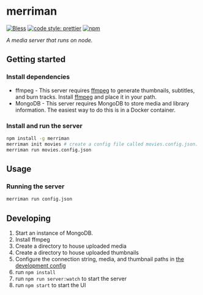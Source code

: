 # merriman

[![Bless](https://cdn.rawgit.com/LunaGao/BlessYourCodeTag/master/tags/ramen.svg)](http://lunagao.github.io/BlessYourCodeTag/)
[![code style: prettier](https://img.shields.io/badge/code_style-prettier-ff69b4.svg?style=flat-square)](https://github.com/prettier/prettier)
[![npm](https://img.shields.io/npm/v/merriman)](https://www.npmjs.com/package/merriman)

_A media server that runs on node._

## Getting started

### Install dependencies

- ffmpeg - This server requires [ffmpeg](https://ffmpeg.zeranoe.com/builds/) to
  generate thumbnails, subtitles, and burn tracks. Install
  [ffmpeg](https://ffmpeg.zeranoe.com/builds/) and place it in your path.
- MongoDB - This server requires MongoDB to store media and library information.
  The easiest way to do this is in a Docker container.

### Install and run the server

```bash
npm install -g merriman
merriman init movies # create a config file called movies.config.json. tweak as necessary
merriman run movies.config.json
```

## Usage

### Running the server

```bash
merriman run config.json
```

## Developing

1. Start an instance of MongoDB.
1. Install ffmpeg
1. Create a directory to house uploaded media
1. Create a directory to house uploaded thumbnails
1. Configure the connection string, media, and thumbnail paths in
   [the development config](./server-config.dev.json)
1. run `npm install`
1. run `npm run server:watch` to start the server
1. run `npm start` to start the UI
